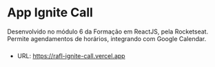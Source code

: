 # App Ignite Call

 Desenvolvido no módulo 6 da Formação em ReactJS, pela Rocketseat.
 Permite agendamentos de horários, integrando com Google Calendar.

###
- URL: https://rafl-ignite-call.vercel.app
